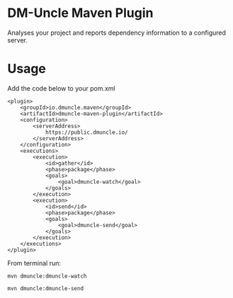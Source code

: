# DM-Uncle Maven Plugin
Analyses your project and reports dependency information to a configured server.

# Usage
Add the code below to your pom.xml
```
<plugin>
	<groupId>io.dmuncle.maven</groupId>
	<artifactId>dmuncle-maven-plugin</artifactId>
	<configuration>
		<serverAddress>
			https://public.dmuncle.io/
		</serverAddress>
	</configuration>
	<executions>
		<execution>
			<id>gather</id>
			<phase>package</phase>
			<goals>
				<goal>dmuncle-watch</goal>
			</goals>
		</execution>
		<execution>
			<id>send</id>
			<phase>package</phase>
			<goals>
				<goal>dmuncle-send</goal>
			</goals>
		</execution>
	</executions>
</plugin>
```
From terminal run:
```
mvn dmuncle:dmuncle-watch
```
```
mvn dmuncle:dmuncle-send
```
